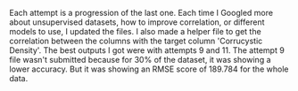 Each attempt is a progression of the last one. Each time I Googled more about unsupervised datasets, how to improve correlation, or different models to use, I updated the files.
I also made a helper file to get the correlation between the columns with the target column 'Corrucystic Density'.
The best outputs I got were with attempts 9 and 11.
The attempt 9 file wasn't submitted because for 30% of the dataset, it was showing a lower accuracy. But it was showing an RMSE score of 189.784 for the whole data.
